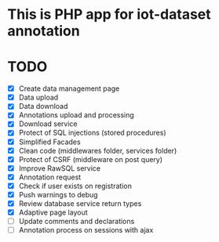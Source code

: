 This is PHP app for iot-dataset annotation
==================

# TODO
- [x] Create data management page
- [x] Data upload
- [x] Data download
- [x] Annotations upload and processing
- [x] Download service
- [x] Protect of SQL injections (stored procedures)
- [x] Simplified Facades
- [x] Clean code (middlewares folder, services folder)
- [x] Protect of CSRF (middleware on post query)
- [x] Improve RawSQL service
- [x] Annotation request
- [x] Check if user exists on registration
- [x] Push warnings to debug
- [x] Review database service return types
- [x] Adaptive page layout
- [ ] Update comments and declarations
- [ ] Annotation process on sessions with ajax
